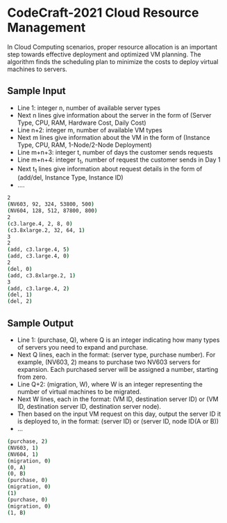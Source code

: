 # CodeCraft-2021 Cloud Resource Management
In Cloud Computing scenarios, proper resource allocation is an important step towards effective deployment and optimized VM planning. The algorithm finds the scheduling plan to minimize the costs to deploy virtual machines to servers.

## Sample Input
  - Line 1: integer n, number of available server types
  - Next n lines give information about the server in the form of (Server Type, CPU, RAM, Hardware Cost, Daily Cost)
  - Line n+2: integer m, number of available VM types
  - Next m lines give information about the VM in the form of (Instance Type, CPU, RAM, 1-Node/2-Node Deployment)
  - Line m+n+3: integer t, number of days the customer sends requests
  - Line m+n+4: integer t<sub>1</sub>, number of request the customer sends in Day 1
  - Next t<sub>1</sub> lines give information about request details in the form of (add/del, Instance Type, Instance ID)
  - ....
```bash
2 
(NV603, 92, 324, 53800, 500) 
(NV604, 128, 512, 87800, 800) 
2
(c3.large.4, 2, 8, 0) 
(c3.8xlarge.2, 32, 64, 1)
3
2
(add, c3.large.4, 5) 
(add, c3.large.4, 0)
2
(del, 0)
(add, c3.8xlarge.2, 1) 
3
(add, c3.large.4, 2) 
(del, 1)
(del, 2)
```

## Sample Output
  - Line 1: (purchase, Q), where Q is an integer indicating how many types of servers you need to expand and purchase.
  - Next Q lines, each in the format: (server type, purchase number). For example, (NV603, 2) means to purchase two NV603 servers for expansion. Each purchased server will be assigned a number, starting from zero.
  - Line Q+2: (migration, W), where W is an integer representing the number of virtual machines to be migrated.
  - Next W lines, each in the format: (VM ID, destination server ID) or (VM ID, destination server ID, destination server node). 
  - Then based on the input VM request on this day, output the server ID it is deployed to, in the format: (server ID) or (server ID, node ID(A or B))
  - ...
```bash
(purchase, 2)
(NV603, 1)
(NV604, 1)
(migration, 0)
(0, A)
(0, B)
(purchase, 0)
(migration, 0)
(1)
(purchase, 0)
(migration, 0)
(1, B)
```
